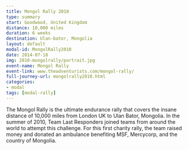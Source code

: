 ```yaml
---
title: Mongol Rally 2010
type: summary
start: Goodwood, United Kingdom
distance: 10,000 miles
duration: 6 weeks
destination: Ulan-bator, Mongolia
layout: default
modal-id: MongolRally2010
date: 2014-07-18
img: 2010-mongolrally/portrait.jpg
event-name: Mongol Rally
event-link: www.theadventurists.com/mongol-rally/
full-journey-url: mongolrally2010.html
categories:
- modal
tags: [modal-rally]
---
```

The Mongol Rally is the ultimate endurance rally that covers the insane distance of 10,000 miles from London UK to Ulan Bator, Mongolia. In the summer of 2010, Team Last Responders joined teams from around the world to attempt this challenge. For this first  charity rally, the team raised money and donated an ambulance benefiting MSF, Mercycorp, and the country of Mongolia.
